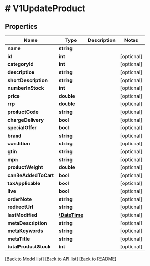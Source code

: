 # # V1UpdateProduct

## Properties

Name | Type | Description | Notes
------------ | ------------- | ------------- | -------------
**name** | **string** |  |
**id** | **int** |  | [optional]
**categoryId** | **int** |  | [optional]
**description** | **string** |  | [optional]
**shortDescription** | **string** |  | [optional]
**numberInStock** | **int** |  | [optional]
**price** | **double** |  | [optional]
**rrp** | **double** |  | [optional]
**productCode** | **string** |  | [optional]
**chargeDelivery** | **bool** |  | [optional]
**specialOffer** | **bool** |  | [optional]
**brand** | **string** |  | [optional]
**condition** | **string** |  | [optional]
**gtin** | **string** |  | [optional]
**mpn** | **string** |  | [optional]
**productWeight** | **double** |  | [optional]
**canBeAddedToCart** | **bool** |  | [optional]
**taxApplicable** | **bool** |  | [optional]
**live** | **bool** |  | [optional]
**orderNote** | **string** |  | [optional]
**redirectUrl** | **string** |  | [optional]
**lastModified** | [**\DateTime**](\DateTime.md) |  | [optional]
**metaDescription** | **string** |  | [optional]
**metaKeywords** | **string** |  | [optional]
**metaTitle** | **string** |  | [optional]
**totalProductStock** | **int** |  | [optional]

[[Back to Model list]](../../README.md#models) [[Back to API list]](../../README.md#endpoints) [[Back to README]](../../README.md)
